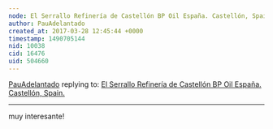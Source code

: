 ```yaml
---
node: El Serrallo Refinería de Castellón BP Oil España. Castellón, Spain.
author: PauAdelantado
created_at: 2017-03-28 12:45:44 +0000
timestamp: 1490705144
nid: 10038
cid: 16476
uid: 504660
---
```




[PauAdelantado](../profile/PauAdelantado) replying to: [El Serrallo Refinería de Castellón BP Oil España. Castellón, Spain.](../map/el-serrallo-refineria-de-castellon-bp-oil-espana-castellon-spain/02-13-2014)

----
muy interesante!